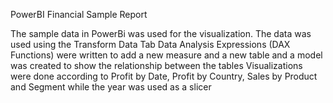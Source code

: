 PowerBI Financial Sample Report




The sample data in PowerBi was used for the visualization.
The data was used using the Transform Data Tab
Data Analysis Expressions (DAX Functions) were written to add a new measure and a new table and a model was created to show the relationship between the tables
Visualizations were done according to Profit by Date, Profit by Country, Sales by Product and Segment while the year was used as a slicer
